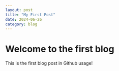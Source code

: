 ```yaml
---
layout: post
title: "My First Post"
date: 2024-06-26
category: blog
---
```


# Welcome to the first blog

This is the first blog post in Github usage!